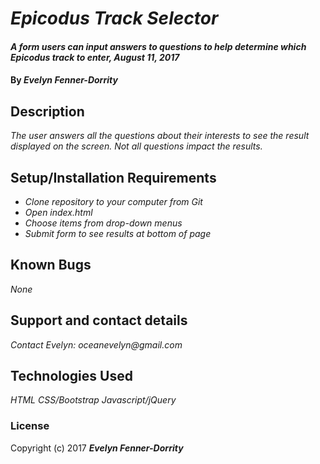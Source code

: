 # _Epicodus Track Selector_

#### _A form users can input answers to questions to help determine which Epicodus track to enter, August 11, 2017_

#### By _**Evelyn Fenner-Dorrity**_

## Description

_The user answers all the questions about their interests to see the result displayed on the screen. Not all questions impact the results._

## Setup/Installation Requirements

* _Clone repository to your computer from Git_
* _Open index.html_
* _Choose items from drop-down menus_
* _Submit form to see results at bottom of page_

## Known Bugs

_None_

## Support and contact details

_Contact Evelyn: oceanevelyn@gmail.com_

## Technologies Used

_HTML_
_CSS/Bootstrap_
_Javascript/jQuery_

### License

Copyright (c) 2017 **_Evelyn Fenner-Dorrity_**
